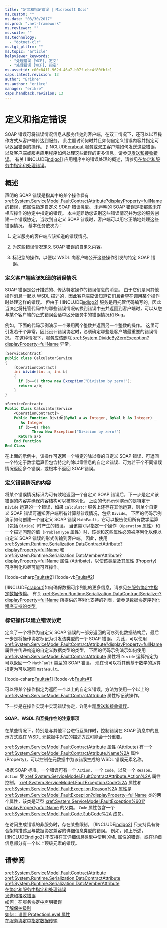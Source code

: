 ```yaml
---
title: "定义和指定错误 | Microsoft Docs"
ms.custom: ""
ms.date: "03/30/2017"
ms.prod: ".net-framework"
ms.reviewer: ""
ms.suite: ""
ms.technology: 
  - "dotnet-clr"
ms.tgt_pltfrm: ""
ms.topic: "article"
helpviewer_keywords: 
  - "处理错误 [WCF], 定义"
  - "处理错误 [WCF], 指定"
ms.assetid: c00c84f1-962d-46a7-b07f-ebc4f80fbfc1
caps.latest.revision: 13
author: "Erikre"
ms.author: "erikre"
manager: "erikre"
caps.handback.revision: 13
---
```

# 定义和指定错误
SOAP 错误可将错误情况信息从服务传达到客户端，在双工情况下，还可以以互操作方式从客户端传达到服务。  此主题讨论何时并且如何自定义错误内容并指定可以返回错误的操作。  [!INCLUDE[crabout](../../../includes/crabout-md.md)]服务或双工客户端如何发送这些错误，以及客户端或服务应用程序如何处理这些错误的更多信息，请参见[发送和接收错误](../../../docs/framework/wcf/sending-and-receiving-faults.md)。  有关 [!INCLUDE[indigo1](../../../includes/indigo1-md.md)] 应用程序中的错误处理的概述，请参见[在协定和服务中指定和处理错误](../../../docs/framework/wcf/specifying-and-handling-faults-in-contracts-and-services.md)。  
  
## 概述  
 声明的 SOAP 错误是指其中的某个操作具有 <xref:System.ServiceModel.FaultContractAttribute?displayProperty=fullName> 的错误，该属性指定自定义 SOAP 错误类型。  未声明的 SOAP 错误是指那些未在相应操作的协定中指定的错误。  本主题帮助您识别这些错误情况并为您的服务创建一个错误协定，当收到自定义 SOAP 错误时，客户端可以用它正确地处理这些错误情况。  基本任务依次为：  
  
1.  定义服务的客户端应该知道的错误情况。  
  
2.  为这些错误情况定义 SOAP 错误的自定义内容。  
  
3.  标记您的操作，以便以 WSDL 向客户端公开这些操作引发的特定 SOAP 错误。  
  
### 定义客户端应该知道的错误情况  
 SOAP 错误是公开描述的、传达特定操作的错误信息的消息。  由于它们是同其他操作消息一起以 WSDL 描述的，因此客户端应该知道它们且希望在调用某个操作时处理这样的错误。  但由于 [!INCLUDE[indigo2](../../../includes/indigo2-md.md)] 服务是用托管代码编写的，因此当决定将托管代码中的哪些错误情况转换到错误中去并返回到客户端时，可以从您与某个客户端的正式错误会话中区分服务中的错误情况和 Bug。  
  
 例如，下面的代码示例演示一个采用两个整数并返回另一个整数的操作。  这里可引发若干个异常，因此设计错误协定时，必须确定哪些是客户端最重要的错误情况。  在这种情况下，服务应该删除 <xref:System.DivideByZeroException?displayProperty=fullName> 异常。  
  
```csharp  
[ServiceContract]  
public class CalculatorService  
{  
    [OperationContract]   
    int Divide(int a, int b)  
    {  
      if (b==0) throw new Exception("Division by zero!");  
      return a/b;  
    }  
}  
```  
  
```vb  
<ServiceContract> _  
Public Class CalculatorService  
    <OperationContract]> _  
    Public Function Divide(ByVal a As Integer, ByVal b As Integer) _  
       As Integer  
      If (b==0) Then   
            Throw New Exception("Division by zero!")  
      Return a/b  
    End Function  
End Class  
```  
  
 在上面的示例中，该操作可返回一个特定的除以零的自定义 SOAP 错误、可返回一个特定于数学运算但包含特定的除以零信息的自定义错误、可为若干个不同错误情况返回多个错误，或根本不返回 SOAP 错误。  
  
### 定义错误情况的内容  
 将某个错误情况标识为可有效地返回一个自定义 SOAP 错误后，下一步是定义该错误的内容并确保内容结构可以被序列化。  上面的代码示例演示的是特定于 `Divide` 运算的一个错误，如果 `Calculator` 服务上还存在其他运算，则单个自定义 SOAP 错误可通知客户端所有计算器错误情况，包括 `Divide`。  下面的代码示例演示如何创建一个自定义 SOAP 错误 `MathFault`，它可以报告使用所有数学运算（包括 `Divide`）时产生的错误。  当该类可以指定一个操作（`Operation` 属性）和一个描述问题的值（`ProblemType` 属性）时，该类和这些属性必须被序列化以便以自定义 SOAP 错误的形式传输到客户端。  因此，使用 <xref:System.Runtime.Serialization.DataContractAttribute?displayProperty=fullName> 和 <xref:System.Runtime.Serialization.DataMemberAttribute?displayProperty=fullName> 属性 \(Attribute\)，以使该类型及其属性 \(Property\) 可序列化和尽可能可互操作。  
  
 [!code-csharp[Faults#2](../../../samples/snippets/csharp/VS_Snippets_CFX/faults/cs/service.cs#2)]
 [!code-vb[Faults#2](../../../samples/snippets/visualbasic/VS_Snippets_CFX/faults/vb/service.vb#2)]  
  
 [!INCLUDE[crabout](../../../includes/crabout-md.md)]如何确保数据可序列化的更多信息，请参见[在服务协定中指定数据传输](../../../docs/framework/wcf/feature-details/specifying-data-transfer-in-service-contracts.md)。  有关 <xref:System.Runtime.Serialization.DataContractSerializer?displayProperty=fullName> 所提供的序列化支持的列表，请参见[数据协定序列化程序支持的类型](../../../docs/framework/wcf/feature-details/types-supported-by-the-data-contract-serializer.md)。  
  
### 标记操作以建立错误协定  
 定义了一个将作为自定义 SOAP 错误的一部分返回的可序列化数据结构后，最后一步是将操作协定标记为引发该类型的一个 SOAP 错误。  为此，可以使用 <xref:System.ServiceModel.FaultContractAttribute?displayProperty=fullName> 属性并传递构造的自定义数据类型的类型。  下面的代码示例演示如何使用 <xref:System.ServiceModel.FaultContractAttribute> 属性将 `Divide` 运算指定为可以返回一个 `MathFault` 类型的 SOAP 错误。  现在也可以将其他基于数学的运算指定为可以返回 `MathFault`。  
  
 [!code-csharp[Faults#1](../../../samples/snippets/csharp/VS_Snippets_CFX/faults/cs/service.cs#1)]
 [!code-vb[Faults#1](../../../samples/snippets/visualbasic/VS_Snippets_CFX/faults/vb/service.vb#1)]  
  
 可以将某个操作指定为返回一个以上的自定义错误，方法为使用一个以上的 <xref:System.ServiceModel.FaultContractAttribute> 属性标记该操作。  
  
 下一步是在操作实现中实现错误协定，详见主题[发送和接收错误](../../../docs/framework/wcf/sending-and-receiving-faults.md)。  
  
#### SOAP、WSDL 和互操作性的注意事项  
 在某些情况下，特别是与其他平台进行互操作时，控制错误在 SOAP 消息中的显示方式或在 WSDL 元数据中对它的描述方式可能会十分重要。  
  
 <xref:System.ServiceModel.FaultContractAttribute> 属性 \(Attribute\) 有一个 <xref:System.ServiceModel.FaultContractAttribute.Name%2A> 属性 \(Property\)，可以控制在元数据中为该错误生成的 WSDL 错误元素名称。  
  
 根据 SOAP 标准，一个错误可有一个 `Action`、一个 `Code`，以及一个 `Reason`。  `Action` 受 <xref:System.ServiceModel.FaultContractAttribute.Action%2A> 属性控制。  <xref:System.ServiceModel.FaultException.Code%2A> 属性和 <xref:System.ServiceModel.FaultException.Reason%2A> 属性是 <xref:System.ServiceModel.FaultException?displayProperty=fullName> 类的两个属性，该类是泛型 <xref:System.ServiceModel.FaultException%601?displayProperty=fullName> 的父类。  `Code` 属性包含一个 <xref:System.ServiceModel.FaultCode.SubCode%2A> 成员。  
  
 在访问生成错误的非服务时，存在某些限制。  [!INCLUDE[indigo2](../../../includes/indigo2-md.md)] 只支持具有符合架构描述且与数据协定兼容的详细信息类型的错误。  例如，如上所述，[!INCLUDE[indigo2](../../../includes/indigo2-md.md)] 不支持在其详细信息类型中使用 XML 属性的错误，或在详细信息部分有一个以上顶级元素的错误。  
  
## 请参阅  
 <xref:System.ServiceModel.FaultContractAttribute>   
 <xref:System.Runtime.Serialization.DataContractAttribute>   
 <xref:System.Runtime.Serialization.DataMemberAttribute>   
 [在协定和服务中指定和处理错误](../../../docs/framework/wcf/specifying-and-handling-faults-in-contracts-and-services.md)   
 [发送和接收错误](../../../docs/framework/wcf/sending-and-receiving-faults.md)   
 [如何：在服务协定中声明错误](../../../docs/framework/wcf/how-to-declare-faults-in-service-contracts.md)   
 [了解保护级别](../../../docs/framework/wcf/understanding-protection-level.md)   
 [如何：设置 ProtectionLevel 属性](../../../docs/framework/wcf/how-to-set-the-protectionlevel-property.md)   
 [在服务协定中指定数据传输](../../../docs/framework/wcf/feature-details/specifying-data-transfer-in-service-contracts.md)